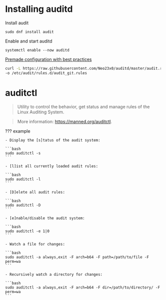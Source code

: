 # Installing auditd

Install audit

    sudo dnf install audit

Enable and start auditd 

    systemctl enable --now auditd

[Premade configuration with best practices](https://github.com/Neo23x0/auditd)

```bash title="Download"
curl -L https://raw.githubusercontent.com/Neo23x0/auditd/master/audit.rules \
-o /etc/audit/rules.d/audit_git.rules
```
# auditctl

> Utility to control the behavior, get status and manage rules of the Linux Auditing System.

> More information: <https://manned.org/auditctl>.

??? example

    - Display the [s]tatus of the audit system:

    ```bash
    sudo auditctl -s
    ```

    - [l]ist all currently loaded audit rules:

    ```bash
    sudo auditctl -l
    ```

    - [D]elete all audit rules:

    ```bash
    sudo auditctl -D
    ```

    - [e]nable/disable the audit system:

    ```bash
    sudo auditctl -e 1|0
    ```

    - Watch a file for changes:

    ```bash
    sudo auditctl -a always,exit -F arch=b64 -F path=/path/to/file -F perm=wa
    ```

    - Recursively watch a directory for changes:

    ```bash
    sudo auditctl -a always,exit -F arch=b64 -F dir=/path/to/directory/ -F perm=wa
    ```